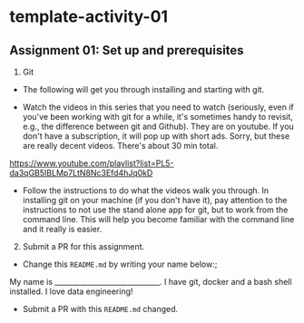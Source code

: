 # template-activity-01



## Assignment 01: Set up and prerequisites

1. Git
- The following will get you through installing and starting with git.

- Watch the videos in this series that you need to watch (seriously, even if you've been working with git for a while, it's sometimes handy to revisit, e.g., the difference between git and Github). They are on youtube. If you don't have a subscription, it will pop up with short ads. Sorry, but these are really decent videos. There's about 30 min total.

https://www.youtube.com/playlist?list=PL5-da3qGB5IBLMp7LtN8Nc3Efd4hJq0kD

- Follow the instructions to do what the videos walk you through. In installing git on your machine (if you don't have it), pay attention to the instructions to not use the stand alone app for git, but to work from the command line. This will help you become familiar with the command line and it really is easier.



2. Submit a PR for this assignment.
- Change this `README.md` by writing your name below:;

My name is _____________________________. I have git, docker and a bash shell installed. I love data engineering!

- Submit a PR with this `README.md` changed.